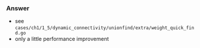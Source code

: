 ### Answer

- see `cases/ch1/1_5/dynamic_connectivity/unionfind/extra/weight_quick_find.go`
- only a little performance improvement
